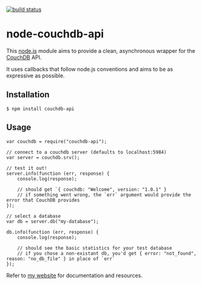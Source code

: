 [![build status](https://secure.travis-ci.org/dominicbarnes/node-couchdb-api.png)](http://travis-ci.org/dominicbarnes/node-couchdb-api)
# node-couchdb-api

This [node.js](http://nodejs.org/) module aims to provide a clean, asynchronous wrapper for the [CouchDB](http://couchdb.apache.org/) API.

It uses callbacks that follow node.js conventions and aims to be as expressive as possible.

## Installation

`$ npm install couchdb-api`

## Usage

    var couchdb = require("couchdb-api");

    // connect to a couchdb server (defaults to localhost:5984)
    var server = couchdb.srv();

    // test it out!
    server.info(function (err, response) {
		console.log(response);

		// should get `{ couchdb: "Welcome", version: "1.0.1" }
		// if something went wrong, the `err` argument would provide the error that CouchDB provides
    });

    // select a database
    var db = server.db("my-database");

    db.info(function (err, response) {
		console.log(response);

		// should see the basic statistics for your test database
		// if you chose a non-existant db, you'd get { error: "not_found", reason: "no_db_file" } in place of `err`
    });

Refer to [my website](http://dominicbarnes.us/node-couchdb-api/) for documentation and resources.
